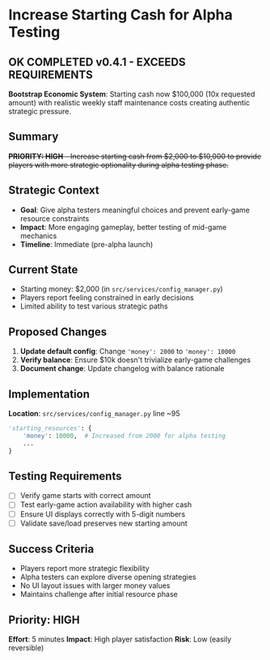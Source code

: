 # Increase Starting Cash for Alpha Testing

## OK COMPLETED v0.4.1 - EXCEEDS REQUIREMENTS
**Bootstrap Economic System**: Starting cash now $100,000 (10x requested amount) with realistic weekly staff maintenance costs creating authentic strategic pressure.

## Summary
~~**PRIORITY: HIGH** - Increase starting cash from $2,000 to $10,000 to provide players with more strategic optionality during alpha testing phase.~~

## Strategic Context
- **Goal**: Give alpha testers meaningful choices and prevent early-game resource constraints
- **Impact**: More engaging gameplay, better testing of mid-game mechanics
- **Timeline**: Immediate (pre-alpha launch)

## Current State
- Starting money: $2,000 (in `src/services/config_manager.py`)
- Players report feeling constrained in early decisions
- Limited ability to test various strategic paths

## Proposed Changes
1. **Update default config**: Change `'money': 2000` to `'money': 10000`
2. **Verify balance**: Ensure $10k doesn't trivialize early-game challenges
3. **Document change**: Update changelog with balance rationale

## Implementation
**Location**: `src/services/config_manager.py` line ~95
```python
'starting_resources': {
    'money': 10000,  # Increased from 2000 for alpha testing
    ...
}
```

## Testing Requirements
- [ ] Verify game starts with correct amount
- [ ] Test early-game action availability with higher cash
- [ ] Ensure UI displays correctly with 5-digit numbers
- [ ] Validate save/load preserves new starting amount

## Success Criteria
- Players report more strategic flexibility
- Alpha testers can explore diverse opening strategies
- No UI layout issues with larger money values
- Maintains challenge after initial resource phase

## Priority: HIGH
**Effort**: 5 minutes
**Impact**: High player satisfaction
**Risk**: Low (easily reversible)

